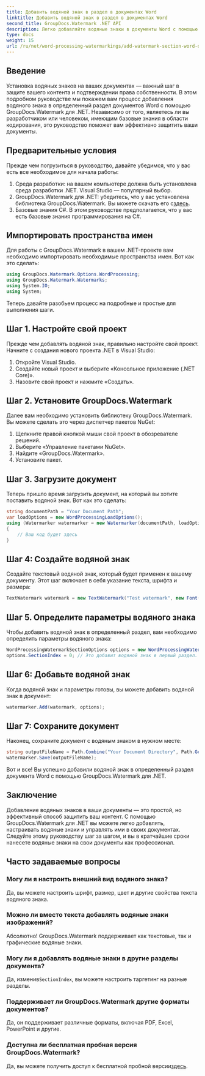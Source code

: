 ```yaml
---
title: Добавить водяной знак в раздел в документах Word
linktitle: Добавить водяной знак в раздел в документах Word
second_title: GroupDocs.Watermark .NET API
description: Легко добавляйте водяные знаки в документы Word с помощью GroupDocs.Watermark для .NET. Защитите свой контент с помощью этого простого руководства.
type: docs
weight: 15
url: /ru/net/word-processing-watermarkings/add-watermark-section-word-docs/
---
```

## Введение
Установка водяных знаков на ваших документах — важный шаг в защите вашего контента и подтверждении права собственности. В этом подробном руководстве мы покажем вам процесс добавления водяного знака в определенный раздел документов Word с помощью GroupDocs.Watermark для .NET. Независимо от того, являетесь ли вы разработчиком или человеком, имеющим базовые знания в области кодирования, это руководство поможет вам эффективно защитить ваши документы.
## Предварительные условия
Прежде чем погрузиться в руководство, давайте убедимся, что у вас есть все необходимое для начала работы:
1. Среда разработки: на вашем компьютере должна быть установлена среда разработки .NET. Visual Studio — популярный выбор.
2.  GroupDocs.Watermark для .NET: убедитесь, что у вас установлена библиотека GroupDocs.Watermark. Вы можете скачать его с[здесь](https://releases.groupdocs.com/Watermark/net/).
3. Базовые знания C#. В этом руководстве предполагается, что у вас есть базовые знания программирования на C#.
## Импортировать пространства имен
Для работы с GroupDocs.Watermark в вашем .NET-проекте вам необходимо импортировать необходимые пространства имен. Вот как это сделать:
```csharp
using GroupDocs.Watermark.Options.WordProcessing;
using GroupDocs.Watermark.Watermarks;
using System.IO;
using System;
```
Теперь давайте разобьем процесс на подробные и простые для выполнения шаги.
## Шаг 1. Настройте свой проект
Прежде чем добавлять водяной знак, правильно настройте свой проект. Начните с создания нового проекта .NET в Visual Studio:
1. Откройте Visual Studio.
2. Создайте новый проект и выберите «Консольное приложение (.NET Core)».
3. Назовите свой проект и нажмите «Создать».
## Шаг 2. Установите GroupDocs.Watermark
Далее вам необходимо установить библиотеку GroupDocs.Watermark. Вы можете сделать это через диспетчер пакетов NuGet:
1. Щелкните правой кнопкой мыши свой проект в обозревателе решений.
2. Выберите «Управление пакетами NuGet».
3. Найдите «GroupDocs.Watermark».
4. Установите пакет.
## Шаг 3. Загрузите документ
Теперь пришло время загрузить документ, на который вы хотите поставить водяной знак. Вот как это сделать:
```csharp
string documentPath = "Your Document Path";
var loadOptions = new WordProcessingLoadOptions();
using (Watermarker watermarker = new Watermarker(documentPath, loadOptions))
{
    // Ваш код будет здесь
}
```
## Шаг 4: Создайте водяной знак
Создайте текстовый водяной знак, который будет применен к вашему документу. Этот шаг включает в себя указание текста, шрифта и размера:
```csharp
TextWatermark watermark = new TextWatermark("Test watermark", new Font("Arial", 19));
```
## Шаг 5. Определите параметры водяного знака
Чтобы добавить водяной знак в определенный раздел, вам необходимо определить параметры водяного знака:
```csharp
WordProcessingWatermarkSectionOptions options = new WordProcessingWatermarkSectionOptions();
options.SectionIndex = 0; // Это добавит водяной знак в первый раздел.
```
## Шаг 6: Добавьте водяной знак
Когда водяной знак и параметры готовы, вы можете добавить водяной знак в документ:
```csharp
watermarker.Add(watermark, options);
```
## Шаг 7: Сохраните документ
Наконец, сохраните документ с водяным знаком в нужном месте:
```csharp
string outputFileName = Path.Combine("Your Document Directory", Path.GetFileName(documentPath));
watermarker.Save(outputFileName);
```
Вот и все! Вы успешно добавили водяной знак в определенный раздел документа Word с помощью GroupDocs.Watermark для .NET.
## Заключение
Добавление водяных знаков в ваши документы — это простой, но эффективный способ защитить ваш контент. С помощью GroupDocs.Watermark для .NET вы можете легко добавлять, настраивать водяные знаки и управлять ими в своих документах. Следуйте этому руководству шаг за шагом, и вы в кратчайшие сроки нанесете водяные знаки на свои документы как профессионал.
## Часто задаваемые вопросы
### Могу ли я настроить внешний вид водяного знака?
Да, вы можете настроить шрифт, размер, цвет и другие свойства текста водяного знака.
### Можно ли вместо текста добавлять водяные знаки изображений?
Абсолютно! GroupDocs.Watermark поддерживает как текстовые, так и графические водяные знаки.
### Могу ли я добавлять водяные знаки в другие разделы документа?
 Да, изменив`SectionIndex`, вы можете настроить таргетинг на разные разделы.
### Поддерживает ли GroupDocs.Watermark другие форматы документов?
Да, он поддерживает различные форматы, включая PDF, Excel, PowerPoint и другие.
### Доступна ли бесплатная пробная версия GroupDocs.Watermark?
 Да, вы можете получить доступ к бесплатной пробной версии[здесь](https://releases.groupdocs.com/).